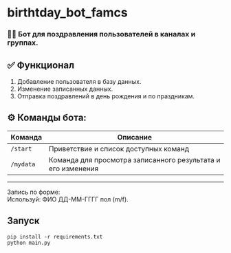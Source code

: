 # birthtday_bot_famcs

### 👨‍💻 Бот для поздравления пользователей в каналах и группах.  

## ✅ Функционал

1) Добавление пользователя в базу данных.  
2) Изменение записанных данных.  
3) Отправка поздравлений в день рождения и по праздникам.


## ⚙️ Команды бота:

| Команда | Описание |
|---------|----------|
| `/start` | Приветствие и список доступных команд |
| `/mydata` | Команда для просмотра записанного результата и его изменения |


---
Запись по форме:  
Используй: ФИО ДД-ММ-ГГГГ пол (m/f).
## Запуск 
```
pip install -r requirements.txt
python main.py
```
